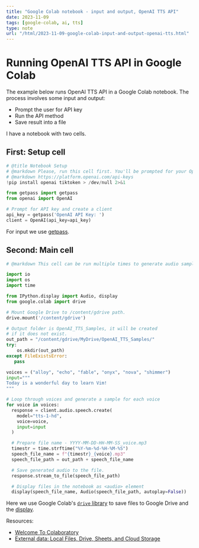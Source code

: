 ```yaml
---
title: "Google Colab notebook - input and output, OpenAI TTS API"
date: 2023-11-09
tags: [google-colab, ai, tts]
type: note
url: "/html/2023-11-09-google-colab-input-and-output-openai-tts.html"
---
```


# Running OpenAI TTS API in Google Colab

The example below runs OpenAI TTS API in a Google Colab notebook.
The process involves some input and output:
- Prompt the user for API key
- Run the API method
- Save result into a file

I have a notebook with two cells.

## First: Setup cell

```python
# @title Notebook Setup
# @markdown Please, run this cell first. You'll be prompted for your OpenAI API Keys.
# @markdown https://platform.openai.com/api-keys
!pip install openai tiktoken > /dev/null 2>&1

from getpass import getpass
from openai import OpenAI

# Prompt for API key and create a client
api_key = getpass('OpenAI API Key: ')
client = OpenAI(api_key=api_key)
```

For input we use [getpass](https://docs.python.org/3/library/getpass.html).

<!-- more -->

## Second: Main cell

```python
# @markdown This cell can be run multiple times to generate audio samples. All results will be saved to your Google Drive in the OpenAI_TTS_Samples folder.

import io
import os
import time

from IPython.display import Audio, display
from google.colab import drive

# Mount Google Drive to /content/gdrive path.
drive.mount('/content/gdrive')

# Output folder is OpenAI_TTS_Samples, it will be created
# if it does not exist.
out_path = "/content/gdrive/MyDrive/OpenAI_TTS_Samples/"
try:
    os.mkdir(out_path)
except FileExistsError:
   pass

voices = ("alloy", "echo", "fable", "onyx", "nova", "shimmer")
input="""
Today is a wonderful day to learn Vim!
"""

# Loop through voices and generate a sample for each voice
for voice in voices:
  response = client.audio.speech.create(
    model="tts-1-hd",
    voice=voice,
    input=input
  )

  # Prepare file name - YYYY-MM-DD-HH-MM-SS_voice.mp3
  timestr = time.strftime("%Y-%m-%d-%H-%M-%S")
  speech_file_name = f"{timestr}_{voice}.mp3"
  speech_file_path = out_path + speech_file_name

  # Save generated audio to the file.
  response.stream_to_file(speech_file_path)

  # Display files in the notebook as <audio> element
  display(speech_file_name, Audio(speech_file_path, autoplay=False))
```

Here we use Google Colab's [`drive` library](https://colab.research.google.com/notebooks/io.ipynb#scrollTo=u22w3BFiOveA) to save files to Google Drive and the [display](https://ipython.readthedocs.io/en/stable/api/generated/IPython.display.html).

Resources:

* [Welcome To Colaboratory](https://colab.research.google.com/)
* [External data: Local Files, Drive, Sheets, and Cloud Storage](https://colab.research.google.com/notebooks/io.ipynb)

